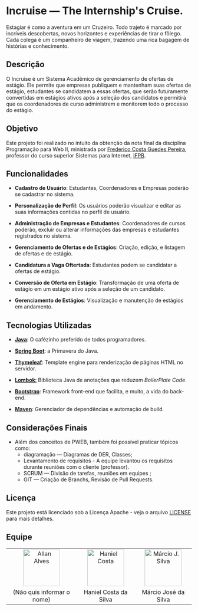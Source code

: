 # Incruise — The Internship's Cruise.
Estagiar é como a aventura em um Cruzeiro. Todo trajeto é marcado por incríveis descobertas, novos horizontes e experiências de tirar o fôlego. Cada colega é um companheiro de viagem, trazendo uma rica bagagem de histórias e conhecimento. 

## Descrição
O Incruise é um Sistema Acadêmico de gerenciamento de ofertas de estágio. Ele permite que empresas publiquem e mantenham suas ofertas de estágio, estudantes se candidatem a essas ofertas, que serão futuramente convertidas em estágios ativos após a seleção dos candidatos e permitirá que os coordenadores de curso administrem e monitorem todo o processo do estágio.

## Objetivo
Este projeto foi realizado no intuito da obtenção da nota final da disciplina Programação para Web II, ministrada por [Frederico Costa Guedes Pereira](https://gitlab.com/fredguedespereira), professor do curso superior Sistemas para Internet, [IFPB](https://github.com/ifpb).

## Funcionalidades

- **Cadastro de Usuário**: Estudantes, Coordenadores e Empresas poderão se cadastrar no sistema.

- **Personalização de Perfil**: Os usuários poderão visualizar e editar as suas informações contidas no perfil de usuário.

- **Administração de Empresas e Estudantes**: Coordenadores de cursos poderão, excluir ou alterar informações das empresas e estudantes registrados no sistema.

- **Gerenciamento de Ofertas e de Estágios**: Criação, edição, e listagem de ofertas e de estágio.

- **Candidatura a Vaga Oftertada**: Estudantes podem se candidatar a ofertas de estágio.

- **Conversão de Oferta em Estágio**: Transformação de uma oferta de estágio em um estágio ativo após a seleção de um candidato.

- **Gerenciamento de Estágios**: Visualização e manutenção de estágios em andamento.

## Tecnologias Utilizadas

- [**Java**](https://www.java.com/pt-BR/): O cafézinho preferido de todos programadores.

- [**Spring Boot**](https://spring.io/projects/spring-framework): a Primavera do Java.

- [**Thymeleaf**](https://www.thymeleaf.org/): Template engine para renderização de páginas HTML no servidor.

- [**Lombok**:](https://projectlombok.org/) Biblioteca Java de anotações que reduzem *BoilerPlate Code*.

- [**Bootstrap**](https://getbootstrap.com/): Framework front-end que facilita, e muito, a vida do back-end.

- [**Maven**](https://maven.apache.org/): Gerenciador de dependências e automação de build.


## Considerações Finais
- Além dos conceitos de PWEB, também foi possível praticar tópicos como:
  -  diagramação — Diagramas de DER, Classes; 
  -  Levantamento de requisitos - A equipe levantou os requisitos durante reuniões com o cliente (professor).
  -  SCRUM — Divisão de tarefas, reuniões em equipes ;
  -  GIT — Criação de Branchs, Revisão de Pull Requests.

## Licença
Este projeto está licenciado sob a Licença Apache - veja o arquivo [LICENSE](./LICENSE) para mais detalhes.


## Equipe
<table width="100%" align="center">
<tbody>
<tr>
<td align="center"><img src="https://avatars.githubusercontent.com/AllanSmithll" alt="Allan Alves" width="100" height="100"></td>
<td align="center"><img src="https://avatars.githubusercontent.com/HanielCostaDaSilva" alt="Haniel Costa" width="100" height="100"></td>
<td align="center"><img src="https://avatars.githubusercontent.com/ImMarcio" alt="Márcio J. Silva" width="100" height="100"></td>
</tr>
<tr>
<td align="center">(Não quis informar o nome)</td>
<td align="center">Haniel Costa da Silva</td>
<td align="center">Márcio José da Silva</td>
</tr>